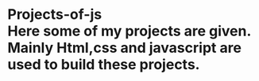 # Projects-of-js <br> Here some of my projects are given. Mainly Html,css and javascript are used to build these projects.
